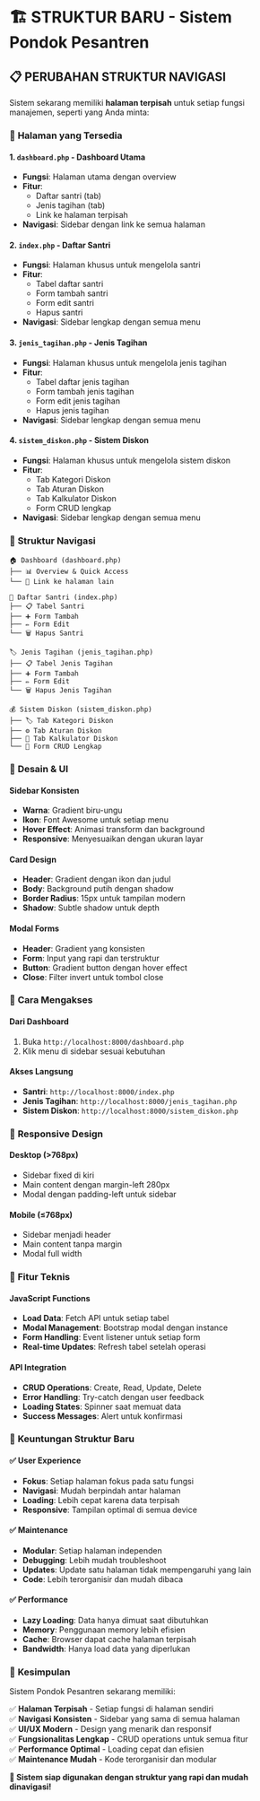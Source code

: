 # 🏗️ STRUKTUR BARU - Sistem Pondok Pesantren

## 📋 **PERUBAHAN STRUKTUR NAVIGASI**

Sistem sekarang memiliki **halaman terpisah** untuk setiap fungsi manajemen, seperti yang Anda minta:

### 🎯 **Halaman yang Tersedia**

#### 1. **`dashboard.php`** - Dashboard Utama
- **Fungsi**: Halaman utama dengan overview
- **Fitur**: 
  - Daftar santri (tab)
  - Jenis tagihan (tab)
  - Link ke halaman terpisah
- **Navigasi**: Sidebar dengan link ke semua halaman

#### 2. **`index.php`** - Daftar Santri
- **Fungsi**: Halaman khusus untuk mengelola santri
- **Fitur**:
  - Tabel daftar santri
  - Form tambah santri
  - Form edit santri
  - Hapus santri
- **Navigasi**: Sidebar lengkap dengan semua menu

#### 3. **`jenis_tagihan.php`** - Jenis Tagihan
- **Fungsi**: Halaman khusus untuk mengelola jenis tagihan
- **Fitur**:
  - Tabel daftar jenis tagihan
  - Form tambah jenis tagihan
  - Form edit jenis tagihan
  - Hapus jenis tagihan
- **Navigasi**: Sidebar lengkap dengan semua menu

#### 4. **`sistem_diskon.php`** - Sistem Diskon
- **Fungsi**: Halaman khusus untuk mengelola sistem diskon
- **Fitur**:
  - Tab Kategori Diskon
  - Tab Aturan Diskon
  - Tab Kalkulator Diskon
  - Form CRUD lengkap
- **Navigasi**: Sidebar lengkap dengan semua menu

### 🔗 **Struktur Navigasi**

```
🏠 Dashboard (dashboard.php)
├── 📊 Overview & Quick Access
└── 🔗 Link ke halaman lain

👥 Daftar Santri (index.php)
├── 📋 Tabel Santri
├── ➕ Form Tambah
├── ✏️ Form Edit
└── 🗑️ Hapus Santri

🏷️ Jenis Tagihan (jenis_tagihan.php)
├── 📋 Tabel Jenis Tagihan
├── ➕ Form Tambah
├── ✏️ Form Edit
└── 🗑️ Hapus Jenis Tagihan

💰 Sistem Diskon (sistem_diskon.php)
├── 🏷️ Tab Kategori Diskon
├── ⚙️ Tab Aturan Diskon
├── 🧮 Tab Kalkulator Diskon
└── 🔧 Form CRUD Lengkap
```

### 🎨 **Desain & UI**

#### **Sidebar Konsisten**
- **Warna**: Gradient biru-ungu
- **Ikon**: Font Awesome untuk setiap menu
- **Hover Effect**: Animasi transform dan background
- **Responsive**: Menyesuaikan dengan ukuran layar

#### **Card Design**
- **Header**: Gradient dengan ikon dan judul
- **Body**: Background putih dengan shadow
- **Border Radius**: 15px untuk tampilan modern
- **Shadow**: Subtle shadow untuk depth

#### **Modal Forms**
- **Header**: Gradient yang konsisten
- **Form**: Input yang rapi dan terstruktur
- **Button**: Gradient button dengan hover effect
- **Close**: Filter invert untuk tombol close

### 🚀 **Cara Mengakses**

#### **Dari Dashboard**
1. Buka `http://localhost:8000/dashboard.php`
2. Klik menu di sidebar sesuai kebutuhan

#### **Akses Langsung**
- **Santri**: `http://localhost:8000/index.php`
- **Jenis Tagihan**: `http://localhost:8000/jenis_tagihan.php`
- **Sistem Diskon**: `http://localhost:8000/sistem_diskon.php`

### 📱 **Responsive Design**

#### **Desktop (>768px)**
- Sidebar fixed di kiri
- Main content dengan margin-left 280px
- Modal dengan padding-left untuk sidebar

#### **Mobile (≤768px)**
- Sidebar menjadi header
- Main content tanpa margin
- Modal full width

### 🔧 **Fitur Teknis**

#### **JavaScript Functions**
- **Load Data**: Fetch API untuk setiap tabel
- **Modal Management**: Bootstrap modal dengan instance
- **Form Handling**: Event listener untuk setiap form
- **Real-time Updates**: Refresh tabel setelah operasi

#### **API Integration**
- **CRUD Operations**: Create, Read, Update, Delete
- **Error Handling**: Try-catch dengan user feedback
- **Loading States**: Spinner saat memuat data
- **Success Messages**: Alert untuk konfirmasi

### 🎯 **Keuntungan Struktur Baru**

#### ✅ **User Experience**
- **Fokus**: Setiap halaman fokus pada satu fungsi
- **Navigasi**: Mudah berpindah antar halaman
- **Loading**: Lebih cepat karena data terpisah
- **Responsive**: Tampilan optimal di semua device

#### ✅ **Maintenance**
- **Modular**: Setiap halaman independen
- **Debugging**: Lebih mudah troubleshoot
- **Updates**: Update satu halaman tidak mempengaruhi yang lain
- **Code**: Lebih terorganisir dan mudah dibaca

#### ✅ **Performance**
- **Lazy Loading**: Data hanya dimuat saat dibutuhkan
- **Memory**: Penggunaan memory lebih efisien
- **Cache**: Browser dapat cache halaman terpisah
- **Bandwidth**: Hanya load data yang diperlukan

### 🎉 **Kesimpulan**

Sistem Pondok Pesantren sekarang memiliki:

✅ **Halaman Terpisah** - Setiap fungsi di halaman sendiri  
✅ **Navigasi Konsisten** - Sidebar yang sama di semua halaman  
✅ **UI/UX Modern** - Design yang menarik dan responsif  
✅ **Fungsionalitas Lengkap** - CRUD operations untuk semua fitur  
✅ **Performance Optimal** - Loading cepat dan efisien  
✅ **Maintenance Mudah** - Kode terorganisir dan modular  

**🎯 Sistem siap digunakan dengan struktur yang rapi dan mudah dinavigasi!**
